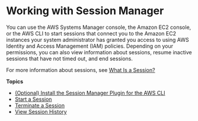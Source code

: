 # Working with Session Manager<a name="session-manager-working-with"></a>

You can use the AWS Systems Manager console, the Amazon EC2 console, or the AWS CLI to start sessions that connect you to the Amazon EC2 instances your system administrator has granted you access to using AWS Identity and Access Management \(IAM\) policies\. Depending on your permissions, you can also view information about sessions, resume inactive sessions that have not timed out, and end sessions\.

For more information about sessions, see [What Is a Session?](session-manager.md#what-is-a-session)

**Topics**
+ [\(Optional\) Install the Session Manager Plugin for the AWS CLI](session-manager-working-with-install-plugin.md)
+ [Start a Session](session-manager-working-with-sessions-start.md)
+ [Terminate a Session](session-manager-working-with-sessions-end.md)
+ [View Session History](session-manager-working-with-view-history.md)